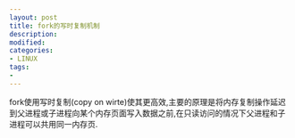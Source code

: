 ```yaml
---
layout: post
title: fork的写时复制机制
description:  
modified: 
categories: 
- LINUX
tags:
- 
---
```


fork使用写时复制(copy on wirte)使其更高效,主要的原理是将内存复制操作延迟到父进程或子进程向某个内存页面写入数据之前,在只读访问的情况下父进程和子进程可以共用同一内存页.
